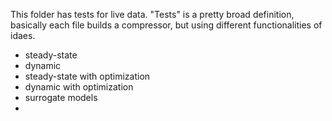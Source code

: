 This folder has tests for live data. "Tests" is a pretty broad definition, basically each file builds a compressor, but using different functionalities of idaes.

- steady-state
- dynamic
- steady-state with optimization
- dynamic with optimization
- surrogate models
- 